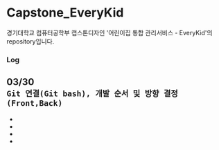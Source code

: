 # Capstone_EveryKid

경기대학교 컴퓨터공학부 캡스톤디자인 '어린이집 통합 관리서비스 - EveryKid'의 repository입니다.

### Log
03/30   
``` Git 연결(Git bash), 개발 순서 및 방향 결정(Front,Back) ```
 -
 -
 -
 -
 -

